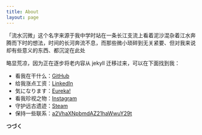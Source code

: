 ```yaml
---
title: About
layout: page
---
```


「流水沉微」这个名字来源于我中学时站在一条长江支流上看着泥沙混杂着江水奔腾而下时的想法，时间的长河奔流不息，而那些微小琐碎到无关紧要、但对我来说却有些意义的东西、都沉淀在此处

略显荒凉，因为正在逐步将老内容从 jekyll 迁移过来，可以在下面找到我：

+ 看我在干什么：[GitHub](https://github.com/keaising)
+ 给我涨点工资：[LinkedIn](https://www.linkedin.com/in/wangshuxiao/)
+ 気になります：[Eureka!](/eureka.html)
+ 看我珍视之物：[Instagram](https://www.instagram.com/asukayui/)
+ 守护远古遗迹：[Steam](https://steamcommunity.com/id/asukayui/)
+ 保持一些联系：[a2VhaXNpbmdAZ21haWwuY29t](https://en.wikipedia.org/wiki/Base64)

**つづく** 